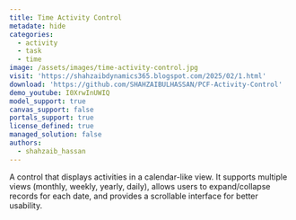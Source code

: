 ```yaml
---
title: Time Activity Control
metadate: hide
categories:
  - activity
  - task
  - time
image: /assets/images/time-activity-control.jpg
visit: 'https://shahzaibdynamics365.blogspot.com/2025/02/1.html'
download: 'https://github.com/SHAHZAIBULHASSAN/PCF-Activity-Control'
demo_youtube: I0XrwInUWIQ
model_support: true
canvas_support: false
portals_support: true
license_defined: true
managed_solution: false
authors:
  - shahzaib_hassan
---
```

A control that displays activities in a calendar-like view. It supports multiple views (monthly, weekly, yearly, daily), allows users to expand/collapse records for each date, and provides a scrollable interface for better usability.
